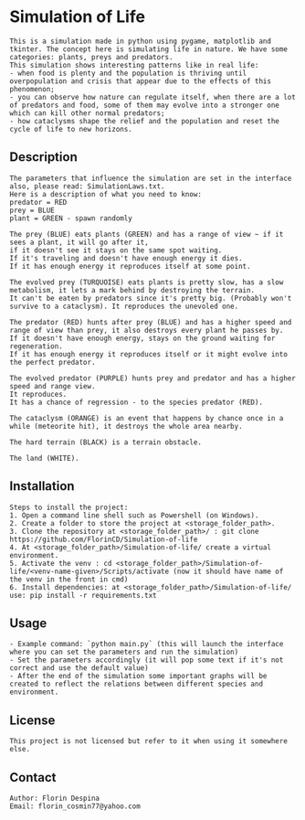 # **Simulation of Life**
    This is a simulation made in python using pygame, matplotlib and tkinter. The concept here is simulating life in nature. We have some categories: plants, preys and predators.
    This simulation shows interesting patterns like in real life:
    - when food is plenty and the population is thriving until overpopulation and crisis that appear due to the effects of this phenomenon;
    - you can observe how nature can regulate itself, when there are a lot of predators and food, some of them may evolve into a stronger one which can kill other normal predators;
    - how cataclysms shape the relief and the population and reset the cycle of life to new horizons.

## **Description**
    The parameters that influence the simulation are set in the interface also, please read: SimulationLaws.txt.
    Here is a description of what you need to know:
    predator = RED
    prey = BLUE
    plant = GREEN - spawn randomly

    The prey (BLUE) eats plants (GREEN) and has a range of view ~ if it sees a plant, it will go after it,
    if it doesn't see it stays on the same spot waiting.
    If it's traveling and doesn't have enough energy it dies.
    If it has enough energy it reproduces itself at some point.

    The evolved prey (TURQUOISE) eats plants is pretty slow, has a slow metabolism, it lets a mark behind by destroying the terrain.
    It can't be eaten by predators since it's pretty big. (Probably won't survive to a cataclysm). It reproduces the unevoled one.

    The predator (RED) hunts after prey (BLUE) and has a higher speed and range of view than prey, it also destroys every plant he passes by.
    If it doesn't have enough energy, stays on the ground waiting for regeneration.
    If it has enough energy it reproduces itself or it might evolve into the perfect predator.

    The evolved predator (PURPLE) hunts prey and predator and has a higher speed and range view.
    It reproduces.
    It has a chance of regression - to the species predator (RED).

    The cataclysm (ORANGE) is an event that happens by chance once in a while (meteorite hit), it destroys the whole area nearby.

    The hard terrain (BLACK) is a terrain obstacle.

    The land (WHITE).

## **Installation**
    Steps to install the project:
    1. Open a command line shell such as Powershell (on Windows).
    2. Create a folder to store the project at <storage_folder_path>.
    3. Clone the repository at <storage_folder_path>/ : git clone https://github.com/FlorinCD/Simulation-of-life
    4. At <storage_folder_path>/Simulation-of-life/ create a virtual environment.
    5. Activate the venv : cd <storage_folder_path>/Simulation-of-life/<venv-name-given>/Scripts/activate (now it should have name of the venv in the front in cmd)
    6. Install dependencies: at <storage_folder_path>/Simulation-of-life/ use: pip install -r requirements.txt

## **Usage**
    - Example command: `python main.py` (this will launch the interface where you can set the parameters and run the simulation)
    - Set the parameters accordingly (it will pop some text if it's not correct and use the default value)
    - After the end of the simulation some important graphs will be created to reflect the relations between different species and environment.

## **License**
    This project is not licensed but refer to it when using it somewhere else.

## **Contact**
    Author: Florin Despina
    Email: florin_cosmin77@yahoo.com